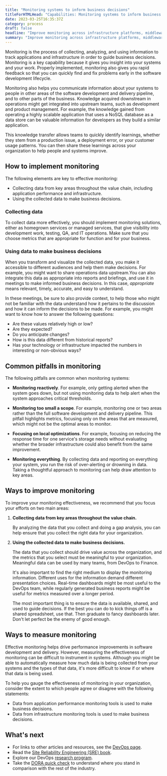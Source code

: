 ```yaml
---
title: "Monitoring systems to inform business decisions"
titleForHTMLHead: "Capabilities: Monitoring systems to inform business decisions" # TODO: can we DRY this out?
date: 2023-03-25T16:35:37Z
category: process
draft: false
headline: "Improve monitoring across infrastructure platforms, middleware, and the application tier, so you can provide fast feedback to developers."
summary: "Improve monitoring across infrastructure platforms, middleware, and the application tier, so you can provide fast feedback to developers."
---
```


Monitoring is the process of collecting, analyzing, and using information to
track applications and infrastructure in order to guide business decisions.
Monitoring is a key capability because it gives you insight into your systems
and your work. Properly implemented, monitoring also gives you rapid feedback so
that you can quickly find and fix problems early in the software development
lifecycle.

Monitoring also helps you communicate information about your systems to people
in other areas of the software development and delivery pipeline, and to other
parts of the business. Knowledge acquired downstream in operations might get
integrated into upstream teams, such as development and product management. For
example, the knowledge gained from operating a highly scalable application that
uses a NoSQL database as a data store can be valuable information for developers
as they build a similar application.

This knowledge transfer allows teams to quickly identify learnings, whether they
stem from a production issue, a deployment error, or your customer usage
patterns. You can then share these learnings across your organization to help
people and systems improve.

## How to implement monitoring

The following elements are key to effective monitoring:

-   Collecting data from key areas throughout the value chain, including
    application performance and infrastructure.
-   Using the collected data to make business decisions.

### Collecting data

To collect data more effectively, you should implement monitoring solutions,
either as homegrown services or managed services, that give visibility into
development work, testing, QA, and IT operations. Make sure that you choose
metrics that are appropriate for function and for your business.

### Using data to make business decisions

When you transform and visualize the collected data, you make it accessible to
different audiences and help them make decisions. For example, you might want to
share operations data upstream.You can also integrate this data as appropriate
into reports and briefings, and use it in meetings to make informed business
decisions. In this case, *appropriate* means relevant, timely, accurate, and
easy to understand.

In these meetings, be sure to also provide context, to help those who might not
be familiar with the data understand how it pertains to the discussion and how
it can inform the decisions to be made. For example, you might want to know how
to answer the following questions:

-   Are these values relatively high or low?
-   Are they expected?
-   Do you anticipate changes?
-   How is this data different from historical reports?
-   Has your technology or infrastructure impacted the numbers in interesting
    or non-obvious ways?

## Common pitfalls in monitoring

The following pitfalls are common when monitoring systems:

-   **Monitoring reactively**. For example, only getting alerted when the
    system goes down, but not using monitoring data to help alert when the
    system approaches critical thresholds.

-   **Monitoring too small a scope**. For example, monitoring one or two areas
    rather than the full software development and delivery pipeline. This
    pitfall highlights metrics, focusing only on the areas that are measured,
    which might not be the optimal areas to monitor.

-   **Focusing on local optimizations**. For example, focusing on reducing
    the response time for one service's storage needs without evaluating
    whether the broader infrastructure could also benefit from the same
    improvement.

-   **Monitoring everything**. By collecting data and reporting on everything
    your system, you run the risk of over-alerting or drowning in data. Taking
    a thoughtful approach to monitoring can help draw attention to key areas.

## Ways to improve monitoring

To improve your monitoring effectiveness, we recommend that you focus your
efforts on two main areas:

1.  **Collecting data from key areas throughout the value chain.**

    By analyzing the data that you collect and doing a gap analysis, you can
    help ensure that you collect the right data for your organization.

1.  **Using the collected data to make business decisions.**

    The data that you collect should drive value across the organization,
    and the metrics that you select must be meaningful to your organization.
    Meaningful data can be used by many teams, from DevOps to Finance.

    It's also important to find the right medium to display the monitoring
    information. Different uses for the information demand different
    presentation choices. Real-time dashboards might be most useful to the
    DevOps team, while regularly generated business reports might be useful for
    metrics measured over a longer period.

    The most important thing is to ensure the data is available, shared, and
    used to guide decisions. If the best you can do to kick things off is a
    shared spreadsheet, use that. Then graduate to fancy dashboards later. Don't
    let perfect be the enemy of good enough.

## Ways to measure monitoring

Effective monitoring helps drive performance improvements in software
development and delivery. However, measuring the effectiveness of monitoring can
be difficult to instrument in systems. Although you might be able to
automatically measure how much data is being collected from your systems and the
types of that data, it's more difficult to know if or where that data is being
used.

To help you gauge the effectiveness of monitoring in your organization, consider
the extent to which people agree or disagree with the following statements:

-   Data from application performance monitoring tools is used to make
    business decisions.
-   Data from infrastructure monitoring tools is used to make business
    decisions.

## What's next

-   For links to other articles and resources, see the
    [DevOps page](https://cloud.google.com/devops).
-   Read the
    [Site Reliability Engineering (SRE) book](https://landing.google.com/sre/books/).
-   Explore our DevOps
    [research program](/).
-   Take the
    [DORA quick check](/quickcheck/)
    to understand where you stand in comparison with the rest of the industry.
